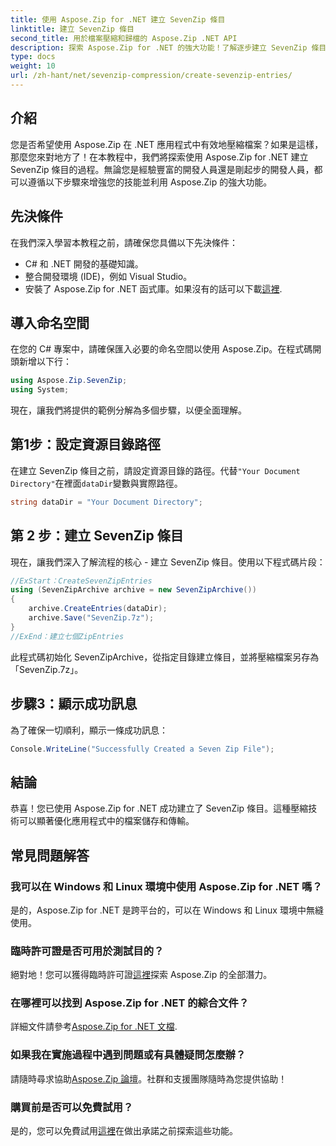 ```yaml
---
title: 使用 Aspose.Zip for .NET 建立 SevenZip 條目
linktitle: 建立 SevenZip 條目
second_title: 用於檔案壓縮和歸檔的 Aspose.Zip .NET API
description: 探索 Aspose.Zip for .NET 的強大功能！了解逐步建立 SevenZip 條目。毫不費力地壓縮檔案。立即下載以獲得無縫的開發體驗。
type: docs
weight: 10
url: /zh-hant/net/sevenzip-compression/create-sevenzip-entries/
---
```


## 介紹

您是否希望使用 Aspose.Zip 在 .NET 應用程式中有效地壓縮檔案？如果是這樣，那麼您來對地方了！在本教程中，我們將探索使用 Aspose.Zip for .NET 建立 SevenZip 條目的過程。無論您是經驗豐富的開發人員還是剛起步的開發人員，都可以遵循以下步驟來增強您的技能並利用 Aspose.Zip 的強大功能。

## 先決條件

在我們深入學習本教程之前，請確保您具備以下先決條件：

- C# 和 .NET 開發的基礎知識。
- 整合開發環境 (IDE)，例如 Visual Studio。
- 安裝了 Aspose.Zip for .NET 函式庫。如果沒有的話可以下載[這裡](https://releases.aspose.com/zip/net/).

## 導入命名空間

在您的 C# 專案中，請確保匯入必要的命名空間以使用 Aspose.Zip。在程式碼開頭新增以下行：

```csharp
using Aspose.Zip.SevenZip;
using System;
```

現在，讓我們將提供的範例分解為多個步驟，以便全面理解。

## 第1步：設定資源目錄路徑

在建立 SevenZip 條目之前，請設定資源目錄的路徑。代替`"Your Document Directory"`在裡面`dataDir`變數與實際路徑。

```csharp
string dataDir = "Your Document Directory";
```

## 第 2 步：建立 SevenZip 條目

現在，讓我們深入了解流程的核心 - 建立 SevenZip 條目。使用以下程式碼片段：

```csharp
//ExStart：CreateSevenZipEntries
using (SevenZipArchive archive = new SevenZipArchive())
{
    archive.CreateEntries(dataDir);
    archive.Save("SevenZip.7z");
}
//ExEnd：建立七個ZipEntries
```

此程式碼初始化 SevenZipArchive，從指定目錄建立條目，並將壓縮檔案另存為「SevenZip.7z」。

## 步驟3：顯示成功訊息

為了確保一切順利，顯示一條成功訊息：

```csharp
Console.WriteLine("Successfully Created a Seven Zip File");
```

## 結論

恭喜！您已使用 Aspose.Zip for .NET 成功建立了 SevenZip 條目。這種壓縮技術可以顯著優化應用程式中的檔案儲存和傳輸。

## 常見問題解答

### 我可以在 Windows 和 Linux 環境中使用 Aspose.Zip for .NET 嗎？
是的，Aspose.Zip for .NET 是跨平台的，可以在 Windows 和 Linux 環境中無縫使用。

### 臨時許可證是否可用於測試目的？
絕對地！您可以獲得臨時許可證[這裡](https://purchase.aspose.com/temporary-license/)探索 Aspose.Zip 的全部潛力。

### 在哪裡可以找到 Aspose.Zip for .NET 的綜合文件？
詳細文件請參考[Aspose.Zip for .NET 文檔](https://reference.aspose.com/zip/net/).

### 如果我在實施過程中遇到問題或有具體疑問怎麼辦？
請隨時尋求協助[Aspose.Zip 論壇](https://forum.aspose.com/c/zip/37)。社群和支援團隊隨時為您提供協助！

### 購買前是否可以免費試用？
是的，您可以免費試用[這裡](https://releases.aspose.com/)在做出承諾之前探索這些功能。
